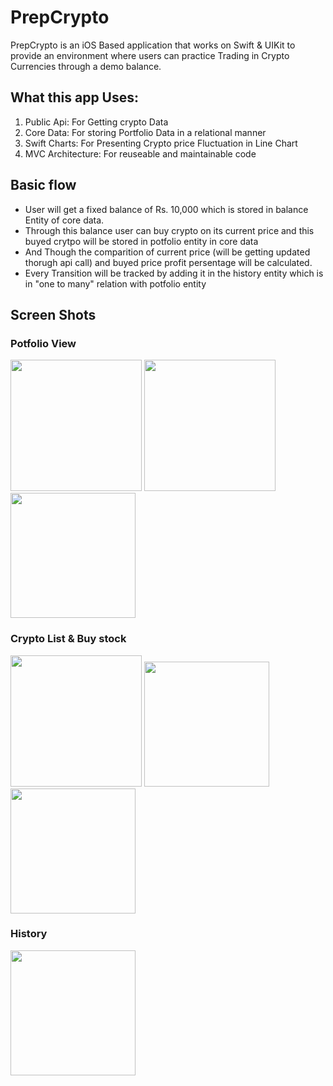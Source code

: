 # PrepCrypto
PrepCrypto is an iOS Based application that works on Swift & UIKit to provide an environment where users can practice Trading in Crypto Currencies through a demo balance.

## What this app Uses:
1. Public Api: For Getting crypto Data 
2. Core Data: For storing Portfolio Data in a relational manner  
3. Swift Charts: For Presenting Crypto price Fluctuation in Line Chart 
4. MVC Architecture: For reuseable and maintainable code 

## Basic flow 
- User will get a fixed balance of Rs. 10,000 which is stored in balance Entity of core data. 
- Through this balance user can buy crypto on its current price and this buyed crytpo will be stored in potfolio entity in core data 
- And Though the comparition of current price (will be getting updated thorugh api call) and buyed price profit persentage will be calculated. 
- Every Transition will be tracked by adding it in the history entity which is in "one to many" relation with potfolio entity 

## Screen Shots 

### Potfolio View
<img src = "https://user-images.githubusercontent.com/69685349/190231991-f60ddaed-8c6f-4d64-9306-464dad158c4d.png" width="210" hight ="360"> <img src = "https://user-images.githubusercontent.com/69685349/190232017-b82ba2b3-8bc3-474e-b51f-6252d5ef0f8d.png" width="210" hight ="360"> <img src = "https://user-images.githubusercontent.com/69685349/190232055-ee772777-0515-4f1f-ae6f-0720a8ede09c.png" width="200" hight ="350"> 


### Crypto List & Buy stock 
<img src = "https://user-images.githubusercontent.com/69685349/190219603-edc324de-a13b-4461-800d-5555f351c223.png" width="210" hight ="360"> <img src = "https://user-images.githubusercontent.com/69685349/190219834-e3f20cd5-6e1d-42fb-bb4a-7c30fad6ddbb.png" width="200" hight ="350"> <img src = "https://user-images.githubusercontent.com/69685349/190219891-c2e07c9d-a473-4000-93e6-4c40e11acf76.png" width="200" hight ="350"> 

### History 
<img src = "https://user-images.githubusercontent.com/69685349/190220179-70efef41-aa69-4ce7-b8cb-079ac453562e.png" width="200" hight ="350"> 


